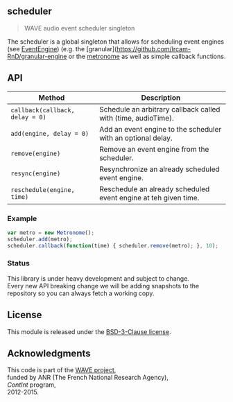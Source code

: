 ## scheduler

> WAVE audio event scheduler singleton

The scheduler is a global singleton that allows for scheduling event engines (see [EventEngine](https://github.com/Ircam-RnD/event-engine)) (e.g. the [granular](https://github.com/Ircam-RnD/granular-engine or the [metronome](https://github.com/Ircam-RnD/metronome) as well as simple callback functions.

## API

Method | Description
--- | ---
`callback(callback, delay = 0)` | Schedule an arbitrary callback called with (time, audioTime).
`add(engine, delay = 0)` | Add an event engine to the scheduler with an optional delay.
`remove(engine)` | Remove an event engine from the scheduler.
`resync(engine)` | Resynchronize an already scheduled event engine.
`reschedule(engine, time)` | Reschedule an already scheduled event engine at teh given time.

### Example

```js
var metro = new Metronome();
scheduler.add(metro);
scheduler.callback(function(time) { scheduler.remove(metro); }, 10);
```

### Status

This library is under heavy development and subject to change.  
Every new API breaking change we will be adding snapshots to the repository so you can always fetch a working copy.

## License
This module is released under the [BSD-3-Clause license](http://opensource.org/licenses/BSD-3-Clause).

## Acknowledgments
This code is part of the [WAVE project](http://wave.ircam.fr),  
funded by ANR (The French National Research Agency),  
_ContInt_ program,  
2012-2015.
